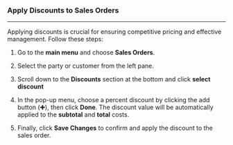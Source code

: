 ### Apply Discounts to Sales Orders
_________________________________

Applying discounts is crucial for ensuring competitive pricing and effective management. Follow these steps:

1. Go to the **main menu** and choose **Sales Orders**.

2. Select the party or customer from the left pane. 

3. Scroll down to the **Discounts** section at the bottom and click **select discount**

4. In the pop-up menu, choose a percent discount by clicking the add button (✚), then click **Done**. The discount value will be automatically applied to the **subtotal** and **total** costs.

5. Finally, click **Save Changes** to confirm and apply the discount to the sales order.
